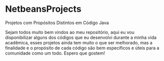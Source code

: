 # NetbeansProjects
Projetos com Propósitos Distintos em Código Java

  Sejam todos muito bem vindos ao meu repositório, aqui eu vou disponibilizar alguns dos códigos que eu desenvolvi durante a minha vida acadêmica, esses projetos ainda tem muito o que ser melhorado, mas a finalidade e o propósito de cada código são bem específicos e úteis para a comunidade como um todo. Espero que gostem!
